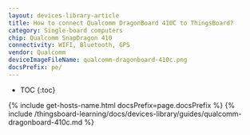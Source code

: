```yaml
---
layout: devices-library-article
title: How to connect Qualcomm DragonBoard 410C to ThingsBoard?
category: Single-board computers
chip: Qualcomm SnapDragon 410
connectivity: WIFI, Bluetooth, GPS
vendor: Qualcomm
deviceImageFileName: qualcomm-dragonboard-410c.png
docsPrefix: pe/
---
```



* TOC
{:toc}

{% include get-hosts-name.html docsPrefix=page.docsPrefix %}
{% include /thingsboard-learning/docs/devices-library/guides/qualcomm-dragonboard-410c.md %}